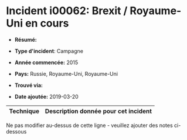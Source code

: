 # Incident i00062: Brexit / Royaume-Uni en cours

* **Résumé:**

* **Type d'incident**: Campagne

* **Année commencée:** 2015

* **Pays:** Russie, Royaume-Uni, Royaume-Uni

* **Trouvé via:**

* **Date ajoutée:** 2019-03-20
 

|Technique |Description donnée pour cet incident |
|--------- |------------------------- |


Ne pas modifier au-dessus de cette ligne - veuillez ajouter des notes ci-dessous